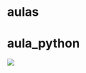 # aulas
# aula_python
<a href="https://Almanaqueskills.github.io/aulas/" target="_blank"><img src="https://user-images.githubusercontent.com/118356594/204062566-cd8e2af5-2118-4eb3-a64b-88a8ff102312.jpg"/></a>

